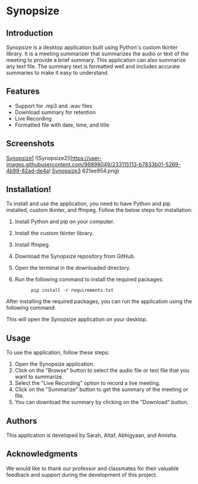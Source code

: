 # Synopsize

## Introduction

Synopsize is a desktop application built using Python's custom tkinter library. It is a meeting summarizer that summarizes the audio or text of the meeting to provide a brief summary. This application can also summarize any text file. The summary text is formatted well and includes accurate summaries to make it easy to understand.

## Features

- Support for .mp3 and .wav files
- Download summary for retention
- Live Recording
- Formatted file with date, time, and title

## Screenshots
[Synopsize1](https://user-images.githubusercontent.com/98898049/233114966-d22a49ef-a6d6-4d91-ab28-d1b7ddeb6872.png)
![Synopsize2](https://user-images.githubusercontent.com/98898049/233115113-b7833b01-5269-4b99-82ad-de4a!
[Synopsize3](https://user-images.githubusercontent.com/98898049/233115178-d5800672-8401-44b7-9a94-e53e26fab2d6.png)
621ee954.png)


## Installation!


To install and use the application, you need to have Python and pip installed, custom tkinter, and ffmpeg. Follow the below steps for installation:

1. Install Python and pip on your computer.
2. Install the custom tkinter library.
3. Install ffmpeg.
4. Download the Synopsize repository from GitHub.
5. Open the terminal in the downloaded directory.
6. Run the following command to install the required packages:
             
             pip install -r requirements.txt
  
After installing the required packages, you can run the application using the following command:

This will open the Synopsize application on your desktop.

## Usage

To use the application, follow these steps:

1. Open the Synopsize application.
2. Click on the "Browse" button to select the audio file or text file that you want to summarize.
3. Select the "Live Recording" option to record a live meeting.
4. Click on the "Summarize" button to get the summary of the meeting or file.
5. You can download the summary by clicking on the "Download" button.

## Authors

This application is developed by Sarah, Altaf, Abhigyaan, and Amisha.

## Acknowledgments

We would like to thank our professor and classmates for their valuable feedback and support during the development of this project.
